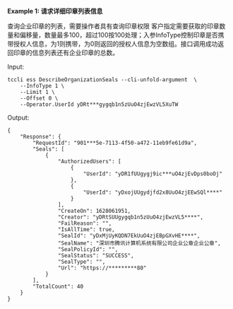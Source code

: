 **Example 1: 请求详细印章列表信息**

查询企业印章的列表，需要操作者具有查询印章权限
客户指定需要获取的印章数量和偏移量，数量最多100，超过100按100处理；入参InfoType控制印章是否携带授权人信息，为1则携带，为0则返回的授权人信息为空数组。接口调用成功返回印章的信息列表还有企业印章的总数。

Input: 

```
tccli ess DescribeOrganizationSeals --cli-unfold-argument  \
    --InfoType 1 \
    --Limit 1 \
    --Offset 0 \
    --Operator.UserId yDRt***gygqb1n5zUuO4zjEwzVL5XuTW
```

Output: 
```
{
    "Response": {
        "RequestId": "901***5e-7113-4f50-a472-11eb9fe61d9a",
        "Seals": [
            {
                "AuthorizedUsers": [
                    {
                        "UserId": "yDR1fUUgygj9ic***uO4zjEvDps0boOj"
                    },
                    {
                        "UserId": "yDxojUUgydjfd2x8UuO4zjEEwSQl****"
                    }
                ],
                "CreateOn": 1628061951,
                "Creator": "yDRtSUUgygqb1n5zUuO4zjEwzVL5****",
                "FailReason": "",
                "IsAllTime": true,
                "SealId": "yDxMjUyKQDN7EkUuO4zjEBpGXvHE****",
                "SealName": "深圳市腾讯计算机系统有限公司企业公章企业公章",
                "SealPolicyId": "",
                "SealStatus": "SUCCESS",
                "SealType": "",
                "Url": "https://*********80"
            }
        ],
        "TotalCount": 40
    }
}
```

